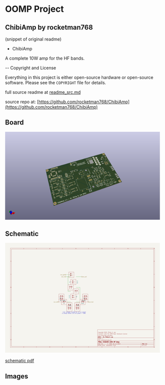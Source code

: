 # OOMP Project  
## ChibiAmp  by rocketman768  
  
(snippet of original readme)  
  
- ChibiAmp  
  
A complete 10W amp for the HF bands.  
  
-- Copyright and License  
  
Everything in this project is either open-source hardware or open-source  
software. Please see the `COPYRIGHT` file for details.  
  
  
  full source readme at [readme_src.md](readme_src.md)  
  
source repo at: [https://github.com/rocketman768/ChibiAmp](https://github.com/rocketman768/ChibiAmp)  
## Board  
  
[![working_3d.png](working_3d_600.png)](working_3d.png)  
## Schematic  
  
[![working_schematic.png](working_schematic_600.png)](working_schematic.png)  
  
[schematic pdf](working_schematic.pdf)  
## Images  
